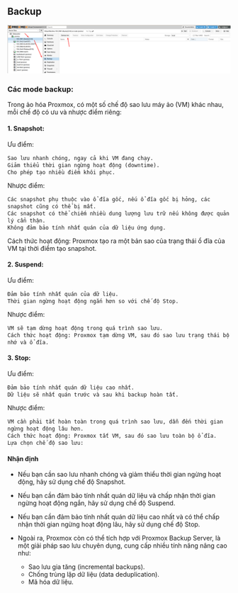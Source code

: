 ## Backup

  <img src="proxmoximages/Screenshot_80.png">

### Các mode backup:

Trong ảo hóa Proxmox, có một số chế độ sao lưu máy ảo (VM) khác nhau, mỗi chế độ có ưu và nhược điểm riêng:

#### 1. Snapshot:

Ưu điểm:

    Sao lưu nhanh chóng, ngay cả khi VM đang chạy.
    Giảm thiểu thời gian ngừng hoạt động (downtime).
    Cho phép tạo nhiều điểm khôi phục.

Nhược điểm:

    Các snapshot phụ thuộc vào ổ đĩa gốc, nếu ổ đĩa gốc bị hỏng, các snapshot cũng có thể bị mất.
    Các snapshot có thể chiếm nhiều dung lượng lưu trữ nếu không được quản lý cẩn thận.
    Không đảm bảo tính nhất quán của dữ liệu ứng dụng.

Cách thức hoạt động: Proxmox tạo ra một bản sao của trạng thái ổ đĩa của VM tại thời điểm tạo snapshot.

#### 2. Suspend:

Ưu điểm:

    Đảm bảo tính nhất quán của dữ liệu.
    Thời gian ngừng hoạt động ngắn hơn so với chế độ Stop.

Nhược điểm:

    VM sẽ tạm dừng hoạt động trong quá trình sao lưu.
    Cách thức hoạt động: Proxmox tạm dừng VM, sau đó sao lưu trạng thái bộ nhớ và ổ đĩa.

#### 3. Stop:

Ưu điểm:

    Đảm bảo tính nhất quán dữ liệu cao nhất.
    Dữ liệu sẽ nhất quán trước và sau khi backup hoàn tất.

Nhược điểm:

    VM cần phải tắt hoàn toàn trong quá trình sao lưu, dẫn đến thời gian ngừng hoạt động lâu hơn.
    Cách thức hoạt động: Proxmox tắt VM, sau đó sao lưu toàn bộ ổ đĩa.
    Lựa chọn chế độ sao lưu:

#### Nhận định

  + Nếu bạn cần sao lưu nhanh chóng và giảm thiểu thời gian ngừng hoạt động, hãy sử dụng chế độ Snapshot.

  + Nếu bạn cần đảm bảo tính nhất quán dữ liệu và chấp nhận thời gian ngừng hoạt động ngắn, hãy sử dụng chế độ Suspend.

  + Nếu bạn cần đảm bảo tính nhất quán dữ liệu cao nhất và có thể chấp nhận thời gian ngừng hoạt động lâu, hãy sử dụng chế độ Stop.

  + Ngoài ra, Proxmox còn có thể tích hợp với Proxmox Backup Server, là một giải pháp sao lưu chuyên dụng, cung cấp nhiều tính năng nâng cao như:

    + Sao lưu gia tăng (incremental backups).
    + Chống trùng lặp dữ liệu (data deduplication).
    + Mã hóa dữ liệu.